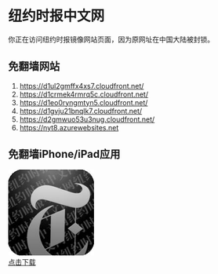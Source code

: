 <h1>纽约时报中文网</h1>
<p>你正在访问纽约时报镜像网站页面，因为原网址在中国大陆被封锁。</p>
<h2>免翻墙网站</h2>
<ol>
<li><a href="https://d1ul2gmffx4xs7.cloudfront.net/" target="1">https://d1ul2gmffx4xs7.cloudfront.net/</a></li>
<li><a href="https://d1crmek4rmrq5c.cloudfront.net/" target="2">https://d1crmek4rmrq5c.cloudfront.net/</a></li>
<li><a href="https://d1eo0ryngmtyn5.cloudfront.net/" target="3">https://d1eo0ryngmtyn5.cloudfront.net/</a></li>
<li><a href="https://d1gvju21bnqlk7.cloudfront.net/" target="4">https://d1gvju21bnqlk7.cloudfront.net/</a></li>
<li><a href="https://d2gmwuo53u3nug.cloudfront.net/" target="5">https://d2gmwuo53u3nug.cloudfront.net/</a></li>
<li><a href="https://nyt8.azurewebsites.net" target="6">https://nyt8.azurewebsites.net</a></li>
</ol>
<h2>免翻墙iPhone/iPad应用</h2>
<p>
	<a href="https://itunes.apple.com/cn/app/niu-yue-shi-bao-zhong-wen-wang/id807498298?mt=8">
		<img src="icon175x175.jpeg" />
		<br/>点击下载
	</a>
</p>